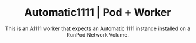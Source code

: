 <div align="center">

<h1>Automatic1111 | Pod + Worker</h1>

This is an A1111 worker that expects an Automatic 1111 instance installed on a RunPod Network Volume. 
</div>

